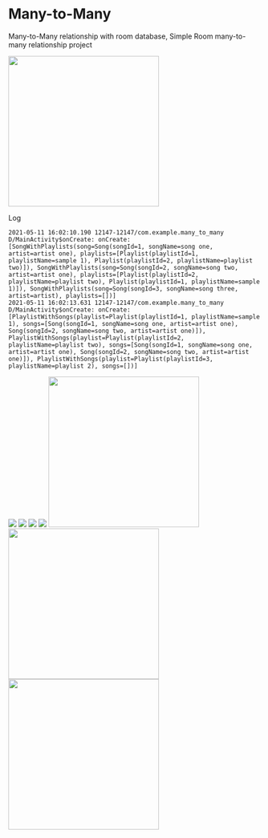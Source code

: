 # Many-to-Many
Many-to-Many relationship with room database, Simple Room many-to-many relationship project


<img src="https://github.com/livin-bad/Many-to-Many/blob/main/images/IMG_20210511_153526.jpg" width="300">

Log
 ```log
 2021-05-11 16:02:10.190 12147-12147/com.example.many_to_many D/MainActivity$onCreate: onCreate: [SongWithPlaylists(song=Song(songId=1, songName=song one, artist=artist one), playlists=[Playlist(playlistId=1, playlistName=sample 1), Playlist(playlistId=2, playlistName=playlist two)]), SongWithPlaylists(song=Song(songId=2, songName=song two, artist=artist one), playlists=[Playlist(playlistId=2, playlistName=playlist two), Playlist(playlistId=1, playlistName=sample 1)]), SongWithPlaylists(song=Song(songId=3, songName=song three, artist=artist), playlists=[])]
2021-05-11 16:02:13.631 12147-12147/com.example.many_to_many D/MainActivity$onCreate: onCreate: [PlaylistWithSongs(playlist=Playlist(playlistId=1, playlistName=sample 1), songs=[Song(songId=1, songName=song one, artist=artist one), Song(songId=2, songName=song two, artist=artist one)]), PlaylistWithSongs(playlist=Playlist(playlistId=2, playlistName=playlist two), songs=[Song(songId=1, songName=song one, artist=artist one), Song(songId=2, songName=song two, artist=artist one)]), PlaylistWithSongs(playlist=Playlist(playlistId=3, playlistName=playlist 2), songs=[])]
 ```
<img src="https://github.com/livin-bad/Many-to-Many/blob/main/images/database.PNG">
<img src="https://github.com/livin-bad/Many-to-Many/blob/main/images/song.PNG">
<img src="https://github.com/livin-bad/Many-to-Many/blob/main/images/playlist.PNG">
<img src="https://github.com/livin-bad/Many-to-Many/blob/main/images/relation.PNG">
<img src="https://github.com/livin-bad/Many-to-Many/blob/main/images/IMG_20210511_153545.jpg" width="300">
<img src="https://github.com/livin-bad/Many-to-Many/blob/main/images/IMG_20210511_153843.jpg" width="300">
<img src="https://github.com/livin-bad/Many-to-Many/blob/main/images/IMG_20210511_153853.jpg" width="300">


